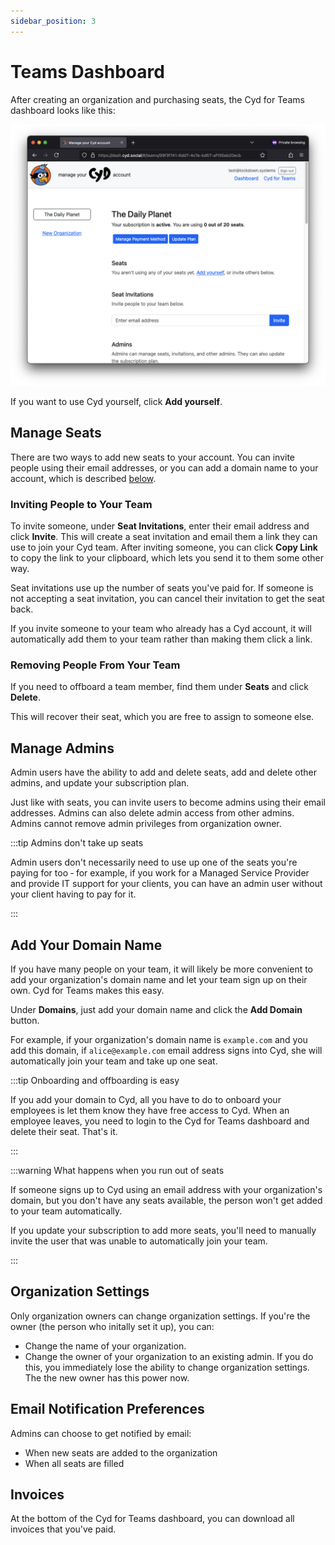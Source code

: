```yaml
---
sidebar_position: 3
---
```


# Teams Dashboard

After creating an organization and purchasing seats, the Cyd for Teams dashboard looks like this:

![The Cyd for Teams dashboard](./img/dashboard.png)

If you want to use Cyd yourself, click **Add yourself**.

## Manage Seats

There are two ways to add new seats to your account. You can invite people using their email addresses, or you can add a domain name to your account, which is described [below](#add-your-domain-name).

### Inviting People to Your Team

To invite someone, under **Seat Invitations**, enter their email address and click **Invite**. This will create a seat invitation and email them a link they can use to join your Cyd team. After inviting someone, you can click **Copy Link** to copy the link to your clipboard, which lets you send it to them some other way.

Seat invitations use up the number of seats you've paid for. If someone is not accepting a seat invitation, you can cancel their invitation to get the seat back.

If you invite someone to your team who already has a Cyd account, it will automatically add them to your team rather than making them click a link.

### Removing People From Your Team

If you need to offboard a team member, find them under **Seats** and click **Delete**.

This will recover their seat, which you are free to assign to someone else.

## Manage Admins

Admin users have the ability to add and delete seats, add and delete other admins, and update your subscription plan.

Just like with seats, you can invite users to become admins using their email addresses. Admins can also delete admin access from other admins. Admins cannot remove admin privileges from organization owner.

:::tip Admins don't take up seats

Admin users don't necessarily need to use up one of the seats you're paying for too &dash; for example, if you work for a Managed Service Provider and provide IT support for your clients, you can have an admin user without your client having to pay for it.

:::

## Add Your Domain Name

If you have many people on your team, it will likely be more convenient to add your organization's domain name and let your team sign up on their own. Cyd for Teams makes this easy.

Under **Domains**, just add your domain name and click the **Add Domain** button.

For example, if your organization's domain name is `example.com` and you add this domain, if `alice@example.com` email address signs into Cyd, she will automatically join your team and take up one seat.

:::tip Onboarding and offboarding is easy

If you add your domain to Cyd, all you have to do to onboard your employees is let them know they have free access to Cyd. When an employee leaves, you need to login to the Cyd for Teams dashboard and delete their seat. That's it.

:::

:::warning What happens when you run out of seats

If someone signs up to Cyd using an email address with your organization's domain, but you don't have any seats available, the person won't get added to your team automatically.

If you update your subscription to add more seats, you'll need to manually invite the user that was unable to automatically join your team.

:::

## Organization Settings

Only organization owners can change organization settings. If you're the owner (the person who initally set it up), you can:

- Change the name of your organization.
- Change the owner of your organization to an existing admin. If you do this, you immediately lose the ability to change organization settings. The the new owner has this power now.

## Email Notification Preferences

Admins can choose to get notified by email:

- When new seats are added to the organization
- When all seats are filled

## Invoices

At the bottom of the Cyd for Teams dashboard, you can download all invoices that you've paid.
